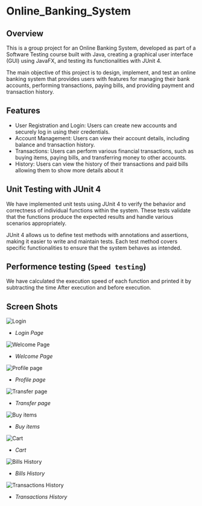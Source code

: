 # Online_Banking_System

## Overview
This is a group project for an Online Banking System, developed as part of a Software Testing course built with Java, creating a graphical user interface (GUI) using JavaFX, and testing its functionalities with JUnit 4.

The main objective of this project is to design, implement, and test an online banking system that provides users with features for managing their bank accounts, performing transactions, paying bills, and providing payment and transaction history.


## Features 
- User Registration and Login: Users can create new accounts and securely log in using their credentials.
- Account Management: Users can view their account details, including balance and transaction history.
- Transactions: Users can perform various financial transactions, such as buying items, paying bills, and transferring money to other accounts.
- History: Users can view the history of their transactions and paid bills allowing them to show more details about it

## Unit Testing with JUnit 4

We have implemented unit tests using JUnit 4 to verify the behavior and correctness of individual functions within the system. These tests validate that the functions produce the expected results and handle various scenarios appropriately.

JUnit 4 allows us to define test methods with annotations and assertions, making it easier to write and maintain tests. Each test method covers specific functionalities to ensure that the system behaves as intended.

## Performence testing (`Speed testing`)
We have calculated the execution speed of each function and printed it by subtracting the time After execution and before execution.

## Screen Shots
![Login](https://github.com/Kerolos-Noshy/Testing_Project/assets/101178275/64c11832-ece8-4a54-9350-802a239c29f2)
- *Login Page*

![Welcome Page](https://github.com/Kerolos-Noshy/Testing_Project/assets/101178275/938e616e-ae67-4c74-b971-ed3a1fc1171e)
- *Welcome Page*

![Profile page](https://github.com/Kerolos-Noshy/Testing_Project/assets/101178275/83f7dbc5-ca82-41dc-af14-ff3364ae2af0)
- *Profile page*

![Transfer page](https://github.com/Kerolos-Noshy/Testing_Project/assets/101178275/c91b1871-c850-4c4f-a93f-18bc242154ea)
- *Transfer page*

![Buy items](https://github.com/Kerolos-Noshy/Testing_Project/assets/101178275/2f13f509-888d-4742-aeef-b318fdc4b999)
- *Buy items*

![Cart](https://github.com/Kerolos-Noshy/Testing_Project/assets/101178275/b196bfa8-1b02-41cb-b640-9aaa3461498b)
- *Cart*

![Bills History](https://github.com/Kerolos-Noshy/Testing_Project/assets/101178275/79830d1c-76fe-4584-8eba-b6f6d517de93)
- *Bills History*

![Transactions History](https://github.com/Kerolos-Noshy/Testing_Project/assets/101178275/f54b2ca5-1a02-4acd-8df0-a6351eb62882)
- *Transactions History*

